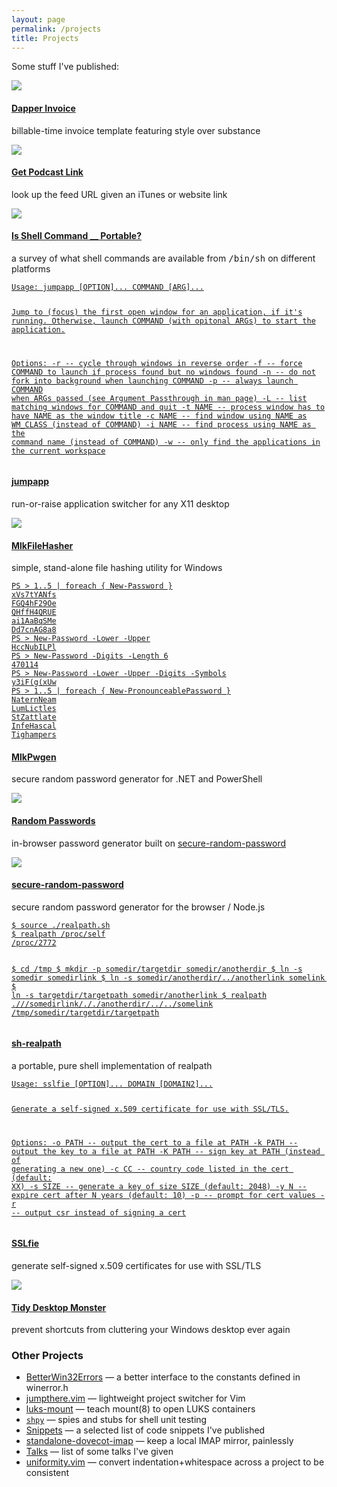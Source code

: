 ```yaml
---
layout: page
permalink: /projects
title: Projects
---
```


Some stuff I've published:

<div class="portfolio">

<div class="portfolio-entry">
  <div class="portfolio-feature">
    <a href="https://github.com/mkropat/dapper-invoice"><img src="assets/index/dapper-invoice.png"/></a>
  </div>
  <div class="portfolio-description">
    <h4><a href="https://github.com/mkropat/dapper-invoice">Dapper Invoice</a></h4>
    <p>billable-time invoice template featuring style over substance</p>
  </div>
</div>

<div class="portfolio-entry">
  <div class="portfolio-feature">
    <a href="https://www.codetinkerer.com/podcast/"><img src="assets/index/get-podcast-link.png"/></a>
  </div>
  <div class="portfolio-description">
    <h4><a href="https://www.codetinkerer.com/podcast/">Get Podcast Link</a></h4>
    <p>look up the feed URL given an iTunes or website link</p>
  </div>
</div>

<div class="portfolio-entry">
  <div class="portfolio-feature">
    <a href="https://www.codetinkerer.com/is-shell-portable/">
      <img src="assets/index/is-shell-portable.png" />
    </a>
  </div>
  <div class="portfolio-description">
    <h4><a href="https://www.codetinkerer.com/is-shell-portable/">Is Shell Command __ Portable?</a></h4>
    <p>a survey of what shell commands are available from <tt>/bin/sh</tt> on different platforms</p>
  </div>
</div>

<div class="portfolio-entry">
  <div class="portfolio-feature sh">
    <a href="https://github.com/mkropat/jumpapp">
      <pre><code>Usage: jumpapp [OPTION]... COMMAND [ARG]...

Jump to (focus) the first open window for an application, if it's running.
Otherwise, launch COMMAND (with opitonal ARGs) to start the application.

Options:
-r -- cycle through windows in reverse order
-f -- force COMMAND to launch if process found but no windows found
-n -- do not fork into background when launching COMMAND
-p -- always launch COMMAND when ARGs passed
      (see Argument Passthrough in man page)
-L -- list matching windows for COMMAND and quit
-t NAME -- process window has to have NAME as the window title
-c NAME -- find window using NAME as WM_CLASS (instead of COMMAND)
-i NAME -- find process using NAME as the command name (instead of COMMAND)
-w -- only find the applications in the current workspace</code></pre>
    </a>
  </div>
  <div class="portfolio-description">
    <h4><a href="https://github.com/mkropat/jumpapp">jumpapp</a></h4>
    <p>run-or-raise application switcher for any X11 desktop</p>
  </div>
</div>

<div class="portfolio-entry">
  <div class="portfolio-feature">
    <a href="https://github.com/mkropat/MlkFileHasher"><img src="assets/index/MlkFileHasher.png"/></a>
  </div>
  <div class="portfolio-description">
    <h4><a href="https://github.com/mkropat/MlkFileHasher">MlkFileHasher</a></h4>
    <p>simple, stand-alone file hashing utility for Windows</p>
  </div>
</div>

<div class="portfolio-entry">
  <div class="portfolio-feature powershell">
    <a href="https://github.com/mkropat/MlkPwgen">
      <pre><code>PS > 1..5 | foreach { New-Password }
xVs7tYANfs
FGQ4hF29Oe
QHffH4QRUE
ai1AaBqSMe
Dd7cnAG8a8
PS > New-Password -Lower -Upper
HccNubILPl
PS > New-Password -Digits -Length 6
470114
PS > New-Password -Lower -Upper -Digits -Symbols
y3iF(g(xUw
PS > 1..5 | foreach { New-PronounceablePassword }
NaternNeam
LumLictles
StZattlate
InfeHascal
Tighampers</code></pre>
    </a>
  </div>
  <div class="portfolio-description">
    <h4><a href="https://github.com/mkropat/MlkPwgen">MlkPwgen</a></h4>
    <p>secure random password generator for .NET and PowerShell</p>
  </div>
</div>

<div class="portfolio-entry">
  <div class="portfolio-feature">
    <a href="https://www.codetinkerer.com/passwords/"><img src="assets/index/random-passwords.png"/></a>
  </div>
  <div class="portfolio-description">
    <h4><a href="https://www.codetinkerer.com/passwords/">Random Passwords</a></h4>
    <p>in-browser password generator built on <a href="https://www.npmjs.com/package/secure-random-password">secure-random-password</a></p>
  </div>
</div>

<div class="portfolio-entry">
  <div class="portfolio-feature">
    <a href="https://www.npmjs.com/package/secure-random-password"><img src="assets/index/secure-random-password.png"/></a>
  </div>
  <div class="portfolio-description">
    <h4><a href="https://www.npmjs.com/package/secure-random-password">secure-random-password</a></h4>
    <p>secure random password generator for the browser / Node.js</p>
  </div>
</div>

<div class="portfolio-entry">
  <div class="portfolio-feature sh">
    <a href="https://github.com/mkropat/sh-realpath">
      <pre><code>$ source ./realpath.sh
$ realpath /proc/self
/proc/2772

$ cd /tmp
$ mkdir -p somedir/targetdir somedir/anotherdir
$ ln -s somedir somedirlink
$ ln -s somedir/anotherdir/../anotherlink somelink
$ ln -s targetdir/targetpath somedir/anotherlink
$ realpath .///somedirlink/././anotherdir/../../somelink
/tmp/somedir/targetdir/targetpath</code></pre>
    </a>
  </div>
  <div class="portfolio-description">
    <h4><a href="https://github.com/mkropat/sh-realpath">sh-realpath</a></h4>
    <p>a portable, pure shell implementation of realpath</p>
  </div>
</div>

<div class="portfolio-entry">
  <div class="portfolio-feature sh">
    <a href="https://github.com/mkropat/sslfie">
      <pre><code>Usage: sslfie [OPTION]... DOMAIN [DOMAIN2]...

Generate a self-signed x.509 certificate for use with SSL/TLS.

Options:
  -o PATH -- output the cert to a file at PATH
  -k PATH -- output the key to a file at PATH
  -K PATH -- sign key at PATH (instead of generating a new one)
  -c CC   -- country code listed in the cert (default: XX)
  -s SIZE -- generate a key of size SIZE (default: 2048)
  -y N    -- expire cert after N years (default: 10)
  -p      -- prompt for cert values
  -r      -- output csr instead of signing a cert</code></pre>
    </a>
  </div>
  <div class="portfolio-description">
    <h4><a href="https://github.com/mkropat/sslfie">SSLfie</a></h4>
    <p>generate self-signed x.509 certificates for use with SSL/TLS</p>
  </div>
</div>

<div class="portfolio-entry">
  <div class="portfolio-feature">
    <a href="https://github.com/mkropat/TidyDesktopMonster"><img src="https://raw.githubusercontent.com/mkropat/TidyDesktopMonster/master/docs/logo.png"/></a>
  </div>
  <div class="portfolio-description">
    <h4><a href="https://github.com/mkropat/TidyDesktopMonster">Tidy Desktop Monster</a></h4>
    <p>prevent shortcuts from cluttering your Windows desktop ever again</p>
  </div>
</div>

</div>

### Other Projects

- [BetterWin32Errors](https://github.com/mkropat/BetterWin32Errors) — a better interface to the constants defined in winerror.h
- [jumpthere.vim](https://github.com/mkropat/vim-jumpthere) — lightweight project switcher for Vim
- [luks-mount](https://github.com/mkropat/luks-mount) — teach mount(8) to open LUKS containers
- [`shpy`](https://github.com/mkropat/shpy) — spies and stubs for shell unit testing
- [Snippets](snippets) — a selected list of code snippets I've published
- [standalone-dovecot-imap](https://github.com/mkropat/standalone-dovecot-imap) — keep a local IMAP mirror, painlessly
- [Talks](talks) — list of some talks I've given
- [uniformity.vim](https://github.com/mkropat/vim-uniformity) — convert indentation+whitespace across a project to be consistent
